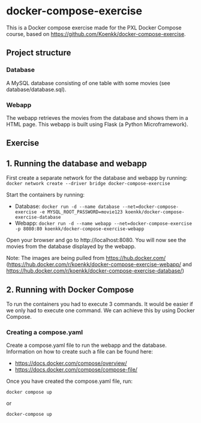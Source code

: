 # docker-compose-exercise
This is a Docker compose exercise made for the PXL Docker Compose course, based on https://github.com/Koenkk/docker-compose-exercise.

## Project structure
### Database
A MySQL database consisting of one table with some movies (see database/database.sql).

### Webapp
The webapp retrieves the movies from the database and shows them in a HTML page. This webapp is built using Flask (a Python Microframework).

## Exercise
## 1. Running the database and webapp
First create a separate network for the database and webapp by running: `docker network create --driver bridge docker-compose-exercise`

Start the containers by running:
* Database: `docker run -d --name database --net=docker-compose-exercise -e MYSQL_ROOT_PASSWORD=movie123 koenkk/docker-compose-exercise-database`
* Webapp: `docker run -d --name webapp --net=docker-compose-exercise -p 8080:80 koenkk/docker-compose-exercise-webapp`

Open your browser and go to http://localhost:8080. You will now see the movies from the database displayed by the webapp.

Note: The images are being pulled from https://hub.docker.com/ (https://hub.docker.com/r/koenkk/docker-compose-exercise-webapp/ and https://hub.docker.com/r/koenkk/docker-compose-exercise-database/)

## 2. Running with Docker Compose
To run the containers you had to execute 3 commands. It would be easier if we only had to execute one command. We can achieve this by using Docker Compose.

### Creating a compose.yaml
Create a compose.yaml file to run the webapp and the database. Information on how to create such a file can be found here:
* https://docs.docker.com/compose/overview/
* https://docs.docker.com/compose/compose-file/

Once you have created the compose.yaml file, run:
```
docker compose up
```
or
```
docker-compose up
```
